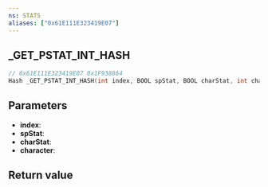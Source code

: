 ```yaml
---
ns: STATS
aliases: ["0x61E111E323419E07"]
---
```

## _GET_PSTAT_INT_HASH

```c
// 0x61E111E323419E07 0x1F938864
Hash _GET_PSTAT_INT_HASH(int index, BOOL spStat, BOOL charStat, int character);
```


## Parameters
* **index**: 
* **spStat**: 
* **charStat**: 
* **character**: 

## Return value
